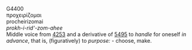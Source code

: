 <body>
  <p>G4400<br>  προχειρίζομαι  <br> procheirizomai  <br><i>prokh-i-rid‘-zom-ahee </i><br>Middle voice from <a href="g4253.htm">4253</a> and a derivative of <a href="g5495.htm">5495</a>  to <i>handle</i> for oneself <i>in</i> <i>advance</i>, that is, (figuratively) to <i>purpose:</i> - choose, make.<br></p>
 </body>
